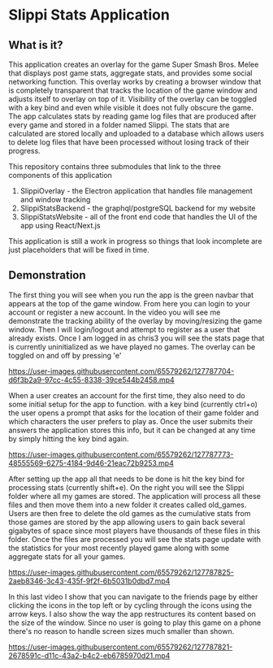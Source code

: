 # Slippi Stats Application
## What is it?
This application creates an overlay for the game Super Smash Bros. Melee that displays post game stats, aggregate stats, and provides some social networking function. This overlay works by creating a browser window that is completely transparent that tracks the location of the game window and adjusts itself to overlay on top of it. Visibility of the overlay can be toggled with a key bind and even while visible it does not fully obscure the game. The app calculates stats by reading game log files that are produced after every game and stored in a folder named Slippi. The stats that are calculated are stored locally and uploaded to a database which allows users to delete log files that have been processed without losing track of their progress.

This repository contains three submodules that link to the three components of this application

1. SlippiOverlay - the Electron application that handles file management and window tracking
2. SlippiStatsBackend - the graphql/postgreSQL backend for my website
3. SlippiStatsWebsite - all of the front end code that handles the UI of the app using React/Next.js

This application is still a work in progress so things that look incomplete are just placeholders that will be fixed in time.

## Demonstration

The first thing you will see when you run the app is the green navbar that appears at the top of the game window. From here you can login to your account or register a new account. In the video you will see me demonstrate the tracking ability of the overlay by moving/resizing the game window. Then I will login/logout and attempt to register as a user that already exists. Once I am logged in as chris3 you will see the stats page that is currently uninitialized as we have played no games. The overlay can be toggled on and off by pressing 'e'

https://user-images.githubusercontent.com/65579262/127787704-d6f3b2a9-97cc-4c55-8338-39ce544b2458.mp4

When a user creates an account for the first time, they also need to do some initial setup for the app to function. with a key bind (currently ctrl+o) the user opens a prompt that asks for the location of their game folder and which characters the user prefers to play as. Once the user submits their answers the application stores this info, but it can be changed at any time by simply hitting the key bind again. 


https://user-images.githubusercontent.com/65579262/127787773-48555569-6275-4184-9d46-21eac72b9253.mp4

After setting up the app all that needs to be done is hit the key bind for processing stats (currently shift+e). On the right you will see the Slippi folder where all my games are stored. The application will process all these files and then move them into a new folder it creates called old_games. Users are then free to delete the old games as the cumulative stats from those games are stored by the app allowing users to gain back several gigabytes of space since most players have thousands of these files in this folder. Once the files are processed you will see the stats page update with the statistics for your most recently played game along with some aggregate stats for all your games.

https://user-images.githubusercontent.com/65579262/127787825-2aeb8346-3c43-435f-9f2f-6b5031b0dbd7.mp4


In this last video I show that you can navigate to the friends page by either clicking the icons in the top left or by cycling through the icons using the arrow keys. I also show the way the app restructures its content based on the size of the window. Since no user is going to play this game on a phone there's no reason to handle screen sizes much smaller than shown.

https://user-images.githubusercontent.com/65579262/127787821-2678591c-d11c-43a2-b4c2-eb6785970d21.mp4







